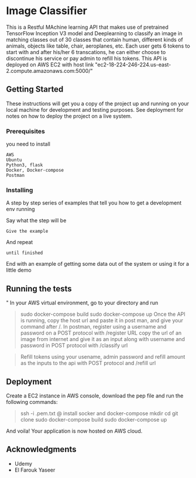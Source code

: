# Image Classifier

This is a Restful MAchine learning API that makes use of pretrained TensorFlow Inception V3 model and Deeplearning to classify an image in matching classes out of 30 classes that contain human, different kinds of animals, objects like table, chair, aeroplanes, etc. Each user gets 6 tokens to start with and after his/her 6 transcations, he can either choose to discontinue his service or pay admin to refill his tokens. This API is deployed on AWS EC2 with host link "ec2-18-224-246-224.us-east-2.compute.amazonaws.com:5000/"

## Getting Started

These instructions will get you a copy of the project up and running on your local machine for development and testing purposes. See deployment for notes on how to deploy the project on a live system.

### Prerequisites

you need to install

```
AWS 
Ubuntu
Python3, flask
Docker, Docker-compose
Postman
```

### Installing

A step by step series of examples that tell you how to get a development env running

Say what the step will be

```
Give the example
```

And repeat

```
until finished
```

End with an example of getting some data out of the system or using it for a little demo

## Running the tests 
"
In your AWS virtual environment, go to your directory and run
 > sudo docker-compose build 
 > sudo docker-compose up
 Once the API is running, copy the host url and paste it in post man, and give your command after /. In postman, 
 > register using a username and password on a POST protocol with /register URL
 > copy the url of an image from internet and give it as an input along with username and password in POST protocol with /classify url

> Refill tokens using your usename, admin password and refill amount as the inputs to the api with POST protocol and /refill url

  
  

## Deployment

Create a EC2 instance in AWS console, download the pep file and run the following commands:
> ssh -i <Pem file location><pem file name>.pem.txt <username>@<public dns of your instance>
 install socker and docker-compose
> mkdir <directory name>
> cd <directory name>
> git clone <your git link to the application containing docker-compose.yml>
> sudo docker-compose build
> sudo docker-compose up
 
 And voila! Your application is now hosted on AWS cloud.

## Acknowledgments

* Udemy
* El Farouk Yaseer
